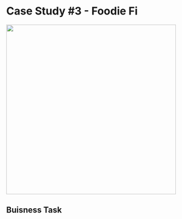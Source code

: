 # Case Study #3 - Foodie Fi
<img src="https://8weeksqlchallenge.com/images/case-study-designs/3.png" width="450" height="450" />

## Buisness Task


